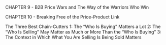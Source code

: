 CHAPTER 9 - B2B Price Wars and The Way of the Warriors Who Win

CHAPTER 10 - Breaking Free of the Price-Product Link

The Three Best Chain-Cutters
1: The “Who Is Buying” Matters a Lot
2: The “Who Is Selling” May Matter as Much or More Than the
“Who Is Buying”
3: The Context in Which What You Are Selling Is Being Sold Matters